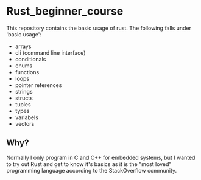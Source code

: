 # Rust_beginner_course

This repository contains the basic usage of rust. The following falls under 'basic usage':
- arrays
- cli (command line interface)
- conditionals
- enums
- functions
- loops
- pointer references
- strings
- structs
- tuples
- types
- variabels
- vectors 

## Why?

Normally I only program in C and C++ for embedded systems, but I wanted to try out Rust and get to know it's basics as it is the "most loved" programming language according to the StackOverflow community.
